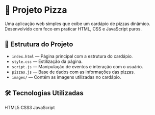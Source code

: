 # 🍕 Projeto Pizza

Uma aplicação web simples que exibe um cardápio de pizzas dinâmico. Desenvolvido com foco em praticar HTML, CSS e JavaScript puros.

## 📂 Estrutura do Projeto

- `index.html` — Página principal com a estrutura do cardápio.
- `style.css` — Estilização da página.
- `script.js` — Manipulação de eventos e interação com o usuário.
- `pizzas.js` — Base de dados com as informações das pizzas.
- `images/` — Contém as imagens utilizadas no cardápio.

## 🛠 Tecnologias Utilizadas
HTML5
CSS3
JavaScript
